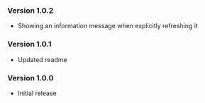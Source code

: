 ### Version 1.0.2
- Showing an information message when explicitly refreshing it

### Version 1.0.1
- Updated readme

### Version 1.0.0
- Initial release
